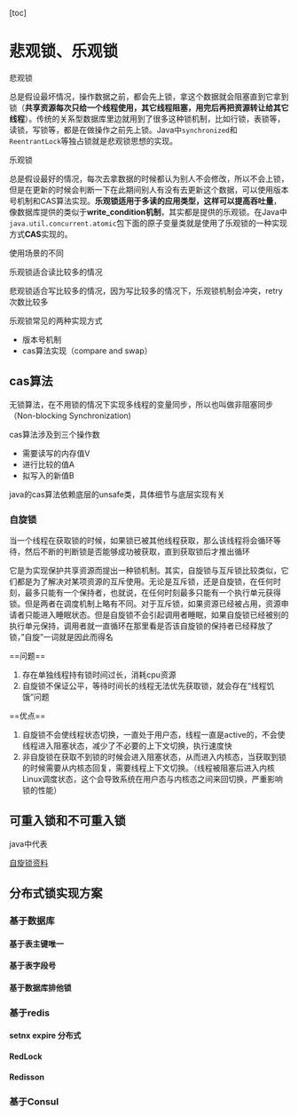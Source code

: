 [toc]

# 悲观锁、乐观锁

悲观锁

总是假设最坏情况，操作数据之前，都会先上锁，拿这个数据就会阻塞直到它拿到锁（**共享资源每次只给一个线程使用，其它线程阻塞，用完后再把资源转让给其它线程**）。传统的关系型数据库里边就用到了很多这种锁机制，比如行锁，表锁等，读锁，写锁等，都是在做操作之前先上锁。Java中`synchronized`和`ReentrantLock`等独占锁就是悲观锁思想的实现。

乐观锁

总是假设最好的情况，每次去拿数据的时候都认为别人不会修改，所以不会上锁，但是在更新的时候会判断一下在此期间别人有没有去更新这个数据，可以使用版本号机制和CAS算法实现。**乐观锁适用于多读的应用类型，这样可以提高吞吐量**，像数据库提供的类似于**write_condition机制**，其实都是提供的乐观锁。在Java中`java.util.concurrent.atomic`包下面的原子变量类就是使用了乐观锁的一种实现方式**CAS**实现的。

使用场景的不同

乐观锁适合读比较多的情况

悲观锁适合写比较多的情况，因为写比较多的情况下，乐观锁机制会冲突，retry次数比较多

乐观锁常见的两种实现方式

- 版本号机制
- cas算法实现（compare and swap）

## cas算法

无锁算法，在不用锁的情况下实现多线程的变量同步，所以也叫做非阻塞同步（Non-blocking Synchronization)

cas算法涉及到三个操作数

- 需要读写的内存值V
- 进行比较的值A
- 拟写入的新值B

java的cas算法依赖底层的unsafe类，具体细节与底层实现有关

### 自旋锁

当一个线程在获取锁的时候，如果锁已被其他线程获取，那么该线程将会循环等待，然后不断的判断锁是否能够成功被获取，直到获取锁后才推出循环

它是为实现保护共享资源而提出一种锁机制。其实，自旋锁与互斥锁比较类似，它们都是为了解决对某项资源的互斥使用。无论是互斥锁，还是自旋锁，在任何时刻，最多只能有一个保持者，也就说，在任何时刻最多只能有一个执行单元获得锁。但是两者在调度机制上略有不同。对于互斥锁，如果资源已经被占用，资源申请者只能进入睡眠状态。但是自旋锁不会引起调用者睡眠，如果自旋锁已经被别的执行单元保持，调用者就一直循环在那里看是否该自旋锁的保持者已经释放了锁，”自旋”一词就是因此而得名

==问题==

1. 存在单独线程持有锁时间过长，消耗cpu资源
2. 自旋锁不保证公平，等待时间长的线程无法优先获取锁，就会存在“线程饥饿”问题

==优点==

1. 自旋锁不会使线程状态切换，一直处于用户态，线程一直是active的，不会使线程进入阻塞状态，减少了不必要的上下文切换，执行速度快
2. 非自旋锁在获取不到锁的时候会进入阻塞状态，从而进入内核态，当获取到锁的时候需要从内核态回复，需要线程上下文切换。（线程被阻塞后进入内核Linux调度状态，这个会导致系统在用户态与内核态之间来回切换，严重影响锁的性能）

## 可重入锁和不可重入锁

java中代表





[自旋锁资料](https://blog.csdn.net/qq_34337272/article/details/81252853)



## 分布式锁实现方案

### 基于数据库

#### 基于表主键唯一



#### 基于表字段号



#### 基于数据库排他锁



### 基于redis

#### setnx expire 分布式



#### RedLock



#### Redisson



### 基于Consul







